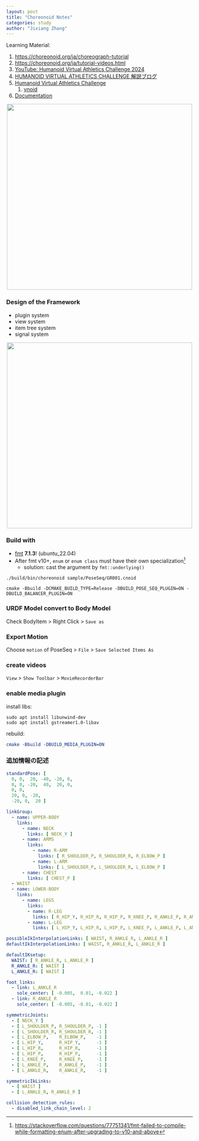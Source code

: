 ```yaml
---
layout: post
title: "Choreonoid Notes"
categories: study
author: "Jixiang Zhang"
---
```


Learning Material:

1. <https://choreonoid.org/ja/choreograph-tutorial>
2. <https://choreonoid.org/ja/tutorial-videos.html>
3. [YouTube: Humanoid Virtual Athletics Challenge 2024](https://www.youtube.com/@HumanoidVirtualAthletics-gx8ip)
4. [HUMANOID VIRTUAL ATHLETICS CHALLENGE 解説ブログ](https://koomiy.github.io/posts/intro/)
5. [Humanoid Virtual Athletics Challenge](https://ytazz.github.io/vnoid/)
   1. [vnoid](https://github.com/ytazz/vnoid)
6. [Documentation](https://choreonoid.org/en/documents/latest/index.html#)

<p align="center">
  <img src="{{site.baseurl}}/images/Choreonoid.png" width="500"/>
</p>

### Design of the Framework

* plugin system
* view system
* item tree system
* signal system

<p align="center">
  <img src="{{site.baseurl}}/images/sig.png" width="500"/>
</p>

### Build with

* [fmt](https://github.com/fmtlib/fmt) **7.1.3**! (ubuntu_22.04)
* After fmt v10+, `enum` or `enum class` must have their own specialization[^1]
  * solution: cast the argument by `fmt::underlying()`

```shell
./build/bin/choreonoid sample/PoseSeq/GR001.cnoid
```

```shell
cmake -Bbuild -DCMAKE_BUILD_TYPE=Release -DBUILD_POSE_SEQ_PLUGIN=ON -DBUILD_BALANCER_PLUGIN=ON
```

### URDF Model convert to Body Model

Check BodyItem > Right Click > `Save as`

### Export Motion

Choose `motion` of PoseSeq > `File` > `Save Selected Items As`

### create videos

`View` > `Show Toolbar` > `MovieRecorderBar`

### enable media plugin

install libs:

```shell
sudo apt install libunwind-dev
sudo apt install gstreamer1.0-libav
```

rebuild:

```cmake
cmake -Bbuild -DBUILD_MEDIA_PLUGIN=ON
```

### 追加情報の記述

```yaml
standardPose: [ 
  0, 0,  20, -40, -20, 0,
  0, 0, -20,  40,  20, 0,
  0, 0,
  20, 0, -20,
  -20, 0,  20 ]

linkGroup: 
  - name: UPPER-BODY
    links: 
      - name: NECK
        links: [ NECK_Y ]
      - name: ARMS
        links:
          - name: R-ARM
            links: [ R_SHOULDER_P, R_SHOULDER_R, R_ELBOW_P ]
          - name: L-ARM
            links: [ L_SHOULDER_P, L_SHOULDER_R, L_ELBOW_P ]
      - name: CHEST
        links: [ CHEST_P ]
  - WAIST
  - name: LOWER-BODY
    links:
      - name: LEGS
        links:
        - name: R-LEG
          links: [ R_HIP_Y, R_HIP_R, R_HIP_P, R_KNEE_P, R_ANKLE_P, R_ANKLE_R ]
        - name: L-LEG
          links: [ L_HIP_Y, L_HIP_R, L_HIP_P, L_KNEE_P, L_ANKLE_P, L_ANKLE_R ]

possibleIkInterpolationLinks: [ WAIST, R_ANKLE_R, L_ANKLE_R ]
defaultIkInterpolationLinks: [ WAIST, R_ANKLE_R, L_ANKLE_R ]

defaultIKsetup:
  WAIST: [ R_ANKLE_R, L_ANKLE_R ]
  R_ANKLE_R: [ WAIST ]
  L_ANKLE_R: [ WAIST ]

foot_links:
  - link: L_ANKLE_R
    sole_center: [ -0.005,  0.01, -0.022 ]
  - link: R_ANKLE_R
    sole_center: [ -0.005, -0.01, -0.022 ]

symmetricJoints:
  - [ NECK_Y ]
  - [ L_SHOULDER_P, R_SHOULDER_P, -1 ]
  - [ L_SHOULDER_R, R_SHOULDER_R, -1 ]
  - [ L_ELBOW_P,    R_ELBOW_P,    -1 ]
  - [ L_HIP_Y,      R_HIP_Y,      -1 ]
  - [ L_HIP_R,      R_HIP_R,      -1 ]
  - [ L_HIP_P,      R_HIP_P,      -1 ]
  - [ L_KNEE_P,     R_KNEE_P,     -1 ]
  - [ L_ANKLE_P,    R_ANKLE_P,    -1 ]
  - [ L_ANKLE_R,    R_ANKLE_R,    -1 ]

symmetricIkLinks:
  - [ WAIST ]
  - [ L_ANKLE_R, R_ANKLE_R ]

collision_detection_rules:
  - disabled_link_chain_level: 2
```

[^1]: <https://stackoverflow.com/questions/77751341/fmt-failed-to-compile-while-formatting-enum-after-upgrading-to-v10-and-above>
